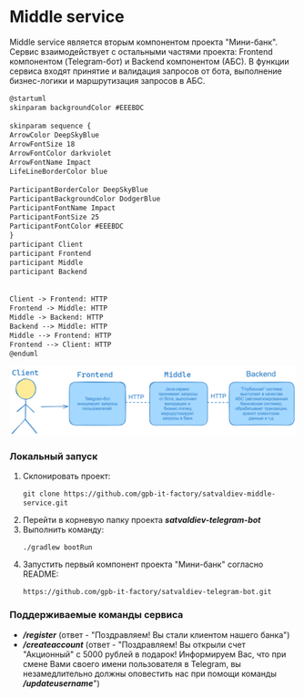 # Middle service
Middle service является вторым компонентом проекта "Мини-банк". Сервис взаимодействует с остальными частями проекта: Frontend компонентом (Telegram-бот) и Backend компонентом (АБС).
В функции сервиса входят принятие и валидация запросов от бота, выполнение бизнес-логики и маршрутизация запросов в АБС.

```plantuml
@startuml
skinparam backgroundColor #EEEBDC

skinparam sequence {
ArrowColor DeepSkyBlue
ArrowFontSize 18
ArrowFontColor darkviolet
ArrowFontName Impact
LifeLineBorderColor blue

ParticipantBorderColor DeepSkyBlue
ParticipantBackgroundColor DodgerBlue
ParticipantFontName Impact
ParticipantFontSize 25
ParticipantFontColor #EEEBDC
}
participant Client
participant Frontend 
participant Middle 
participant Backend 


Client -> Frontend: HTTP
Frontend -> Middle: HTTP
Middle -> Backend: HTTP
Backend --> Middle: HTTP
Middle --> Frontend: HTTP
Frontend --> Client: HTTP
@enduml
```

![Image](image.png)

### Локальный запуск
1. Склонировать проект:
   ```
   git clone https://github.com/gpb-it-factory/satvaldiev-middle-service.git
   ```
2. Перейти в корневую папку проекта ___satvaldiev-telegram-bot___
3. Выполнить команду:
   ```
   ./gradlew bootRun
   ```
4. Запустить первый компонент проекта "Мини-банк" согласно README:
   ```
   https://github.com/gpb-it-factory/satvaldiev-telegram-bot.git
   ```

### Поддерживаемые команды сервиса
- ___/register___ (ответ - "Поздравляем! Вы стали клиентом нашего банка")
- ___/createaccount___ (ответ - "Поздравляем! Вы открыли счет "Акционный" с 5000 рублей в подарок! Информируем Вас, что
    при смене Вами своего имени пользователя в Telegram, вы незамедлительно должны оповестить нас
    при помощи команды ___/updateusername___")